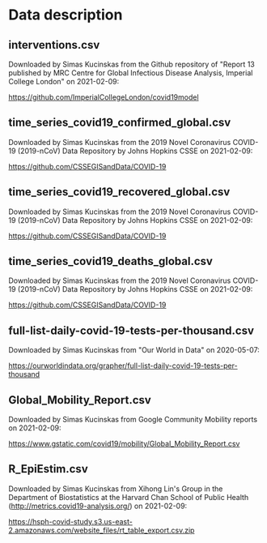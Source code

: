 # Data description

## interventions.csv

Downloaded by Simas Kucinskas from the Github repository of "Report 13 published by MRC Centre for Global Infectious Disease Analysis, Imperial College London" on 2021-02-09:

https://github.com/ImperialCollegeLondon/covid19model

## time_series_covid19_confirmed_global.csv

Downloaded by Simas Kucinskas from the 2019 Novel Coronavirus COVID-19 (2019-nCoV) Data Repository by Johns Hopkins CSSE on 2021-02-09:

https://github.com/CSSEGISandData/COVID-19

## time_series_covid19_recovered_global.csv

Downloaded by Simas Kucinskas from the 2019 Novel Coronavirus COVID-19 (2019-nCoV) Data Repository by Johns Hopkins CSSE on 2021-02-09:

https://github.com/CSSEGISandData/COVID-19

## time_series_covid19_deaths_global.csv

Downloaded by Simas Kucinskas from the 2019 Novel Coronavirus COVID-19 (2019-nCoV) Data Repository by Johns Hopkins CSSE on 2021-02-09:

https://github.com/CSSEGISandData/COVID-19

## full-list-daily-covid-19-tests-per-thousand.csv

Downloaded by Simas Kucinskas from "Our World in Data" on 2020-05-07:

https://ourworldindata.org/grapher/full-list-daily-covid-19-tests-per-thousand

## Global_Mobility_Report.csv

Downloaded by Simas Kucinskas from Google Community Mobility reports on 2021-02-09:

https://www.gstatic.com/covid19/mobility/Global_Mobility_Report.csv

## R_EpiEstim.csv

Downloaded by Simas Kucinskas from Xihong Lin's Group in the Department of Biostatistics at the Harvard Chan School of Public Health (http://metrics.covid19-analysis.org/) on 2021-02-09:

https://hsph-covid-study.s3.us-east-2.amazonaws.com/website_files/rt_table_export.csv.zip

